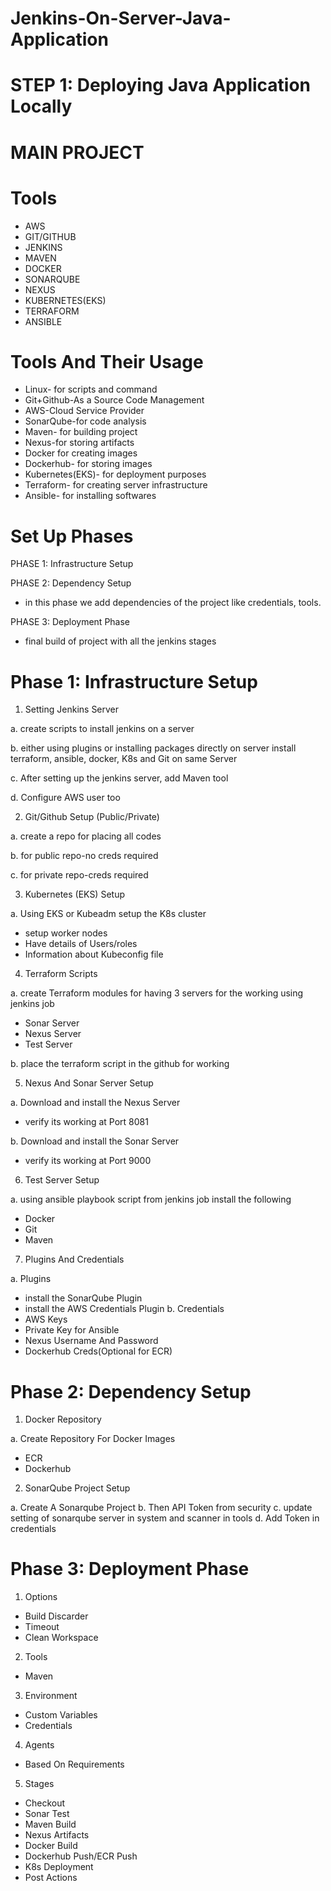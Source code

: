 # Jenkins-On-Server-Java-Application

# STEP 1: Deploying Java Application Locally



# MAIN PROJECT

# Tools
- AWS
- GIT/GITHUB
- JENKINS
- MAVEN
- DOCKER
- SONARQUBE
- NEXUS
- KUBERNETES(EKS)
- TERRAFORM
- ANSIBLE

# Tools And Their Usage

- Linux- for scripts and command
- Git+Github-As a Source Code Management
- AWS-Cloud Service Provider
- SonarQube-for code analysis
- Maven- for building project
- Nexus-for storing artifacts
- Docker for creating images
- Dockerhub- for storing images
- Kubernetes(EKS)- for deployment purposes
- Terraform- for creating server infrastructure
- Ansible- for installing softwares

# Set Up Phases

PHASE 1: Infrastructure Setup

PHASE 2: Dependency Setup

- in this phase we add dependencies of the project like credentials, tools.

PHASE 3: Deployment Phase

- final build of project with all the jenkins stages

# Phase 1: Infrastructure Setup

1. Setting Jenkins Server

a. create scripts to install jenkins on a server

b. either using plugins or installing packages directly on server install terraform, ansible, docker, K8s and Git on same Server

c. After setting up the jenkins server, add Maven tool

d. Configure AWS user too

2. Git/Github Setup (Public/Private)

a. create a repo for placing all codes

b. for public repo-no creds required

c. for private repo-creds required

3. Kubernetes (EKS) Setup

a. Using EKS or Kubeadm setup the K8s cluster
- setup worker nodes
- Have details of Users/roles
- Information about Kubeconfig file

4. Terraform Scripts

a. create Terraform modules for having 3 servers for the working using jenkins job
- Sonar Server
- Nexus Server
- Test Server

b. place the terraform script in the github for working

5. Nexus And Sonar Server Setup

a. Download and install the Nexus Server
- verify its working at Port 8081

b. Download and install the Sonar Server
- verify its working at Port 9000

6. Test Server Setup

a. using ansible playbook script from jenkins job install the following 
- Docker
- Git
- Maven

7. Plugins And Credentials

a. Plugins
- install the SonarQube Plugin
- install the AWS Credentials Plugin
b. Credentials
- AWS Keys
- Private Key for Ansible
- Nexus Username And Password
- Dockerhub Creds(Optional for ECR)

# Phase 2: Dependency Setup

1. Docker Repository

a. Create Repository For Docker Images
- ECR
- Dockerhub

2. SonarQube Project Setup

a. Create A Sonarqube Project
b. Then API Token from security
c. update setting of sonarqube server in system and scanner in tools
d. Add Token in credentials

# Phase 3: Deployment Phase

1. Options
- Build Discarder
- Timeout
- Clean Workspace

2. Tools
- Maven

3. Environment
- Custom Variables
- Credentials

4. Agents
- Based On Requirements

5. Stages
- Checkout
- Sonar Test
- Maven Build
- Nexus Artifacts
- Docker Build
- Dockerhub Push/ECR Push
- K8s Deployment
- Post Actions


